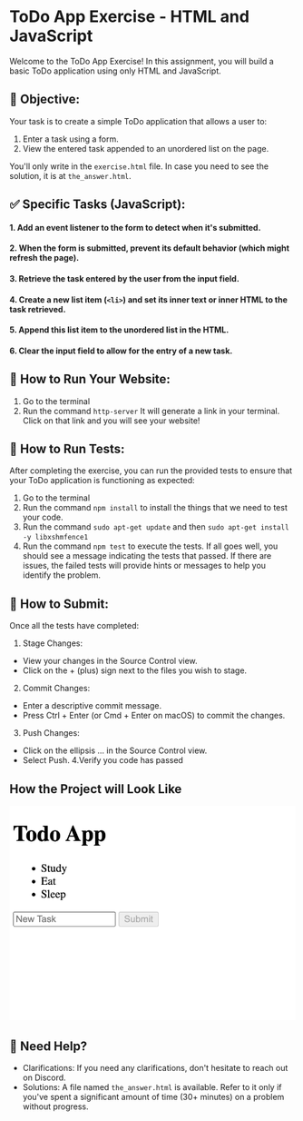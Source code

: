 # ToDo App Exercise - HTML and JavaScript

Welcome to the ToDo App Exercise! In this assignment, you will build a basic ToDo application using only HTML and JavaScript.

## 🎯 Objective:
Your task is to create a simple ToDo application that allows a user to:

1. Enter a task using a form.
2. View the entered task appended to an unordered list on the page.

You'll only write in the `exercise.html` file. 
In case you need to see the solution, it is at `the_answer.html`.

## ✅ Specific Tasks (JavaScript):
#### 1. Add an event listener to the form to detect when it's submitted.
#### 2. When the form is submitted, prevent its default behavior (which might refresh the page).
#### 3. Retrieve the task entered by the user from the input field.
#### 4. Create a new list item (`<li>`) and set its inner text or inner HTML to the task retrieved.
#### 5. Append this list item to the unordered list in the HTML.
#### 6. Clear the input field to allow for the entry of a new task.

## 📘 How to Run Your Website:
1. Go to the terminal
2. Run the command `http-server`
   It will generate a link in your terminal. Click on that link and you will see your website!

## 🚀 How to Run Tests:
After completing the exercise, you can run the provided tests to ensure that your ToDo application is functioning as expected:
1. Go to the terminal
2. Run the command `npm install` to install the things that we need to test your code.
3. Run the command `sudo apt-get update` and then `sudo apt-get install -y libxshmfence1`
4. Run the command `npm test` to execute the tests.
  If all goes well, you should see a message indicating the tests that passed. If there are issues, the failed tests will provide hints or messages to help you identify the problem.

## 🤔 How to Submit:
Once all the tests have completed:
1. Stage Changes:
  - View your changes in the Source Control view.
  - Click on the + (plus) sign next to the files you wish to stage.
2. Commit Changes:
  - Enter a descriptive commit message.
  - Press Ctrl + Enter (or Cmd + Enter on macOS) to commit the changes.
3. Push Changes:
  - Click on the ellipsis ... in the Source Control view.
  - Select Push.
4.Verify you code has passed

## How the Project will Look Like
![Local Image](project.png)

## 🤔 Need Help?
- Clarifications: If you need any clarifications, don't hesitate to reach out on Discord.
- Solutions: A file named `the_answer.html` is available. Refer to it only if you've spent a significant amount of time (30+ minutes) on a problem without progress.
